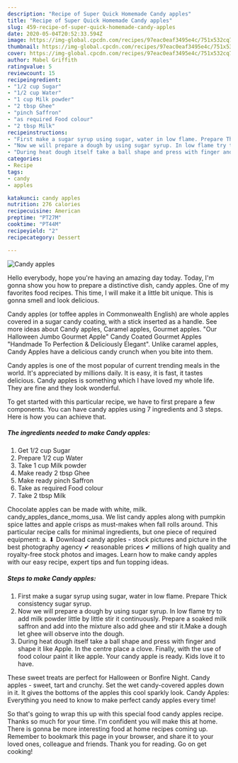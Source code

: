 ```yaml
---
description: "Recipe of Super Quick Homemade Candy apples"
title: "Recipe of Super Quick Homemade Candy apples"
slug: 459-recipe-of-super-quick-homemade-candy-apples
date: 2020-05-04T20:52:33.594Z
image: https://img-global.cpcdn.com/recipes/97eac0eaf3495e4c/751x532cq70/candy-apples-recipe-main-photo.jpg
thumbnail: https://img-global.cpcdn.com/recipes/97eac0eaf3495e4c/751x532cq70/candy-apples-recipe-main-photo.jpg
cover: https://img-global.cpcdn.com/recipes/97eac0eaf3495e4c/751x532cq70/candy-apples-recipe-main-photo.jpg
author: Mabel Griffith
ratingvalue: 5
reviewcount: 15
recipeingredient:
- "1/2 cup Sugar"
- "1/2 cup Water"
- "1 cup Milk powder"
- "2 tbsp Ghee"
- "pinch Saffron"
- "as required Food colour"
- "2 tbsp Milk"
recipeinstructions:
- "First make a sugar syrup using sugar, water in low flame. Prepare Thick consistency sugar syrup."
- "Now we will prepare a dough by using sugar syrup. In low flame try to add milk powder little by little stir it continuously. Prepare a soaked milk saffron and add into the mixture also add ghee and stir it.Make a dough let ghee will observe into the dough."
- "During heat dough itself take a ball shape and press with finger and shape it like Apple. In the centre place a clove. Finally, with the use of food colour paint it like apple. Your candy apple is ready. Kids love it to have."
categories:
- Recipe
tags:
- candy
- apples

katakunci: candy apples 
nutrition: 276 calories
recipecuisine: American
preptime: "PT27M"
cooktime: "PT44M"
recipeyield: "2"
recipecategory: Dessert

---
```



![Candy apples](https://img-global.cpcdn.com/recipes/97eac0eaf3495e4c/751x532cq70/candy-apples-recipe-main-photo.jpg)

Hello everybody, hope you're having an amazing day today. Today, I'm gonna show you how to prepare a distinctive dish, candy apples. One of my favorites food recipes. This time, I will make it a little bit unique. This is gonna smell and look delicious.

Candy apples (or toffee apples in Commonwealth English) are whole apples covered in a sugar candy coating, with a stick inserted as a handle. See more ideas about Candy apples, Caramel apples, Gourmet apples. &#34;Our Halloween Jumbo Gourmet Apple&#34; Candy Coated Gourmet Apples &#34;Handmade To Perfection &amp; Deliciously Elegant&#34;. Unlike caramel apples, Candy Apples have a delicious candy crunch when you bite into them.

Candy apples is one of the most popular of current trending meals in the world. It's appreciated by millions daily. It is easy, it is fast, it tastes delicious. Candy apples is something which I have loved my whole life. They are fine and they look wonderful.


To get started with this particular recipe, we have to first prepare a few components. You can have candy apples using 7 ingredients and 3 steps. Here is how you can achieve that.

<!--inarticleads1-->

##### The ingredients needed to make Candy apples:

1. Get 1/2 cup Sugar
1. Prepare 1/2 cup Water
1. Take 1 cup Milk powder
1. Make ready 2 tbsp Ghee
1. Make ready pinch Saffron
1. Take as required Food colour
1. Take 2 tbsp Milk


Chocolate apples can be made with white, milk. candy_apples_dance_moms_usa. We list candy apples along with pumpkin spice lattes and apple crisps as must-makes when fall rolls around. This particular recipe calls for minimal ingredients, but one piece of required equipment: a. ⬇ Download candy apples - stock pictures and picture in the best photography agency ✔ reasonable prices ✔ millions of high quality and royalty-free stock photos and images. Learn how to make candy apples with our easy recipe, expert tips and fun topping ideas. 

<!--inarticleads2-->

##### Steps to make Candy apples:

1. First make a sugar syrup using sugar, water in low flame. Prepare Thick consistency sugar syrup.
1. Now we will prepare a dough by using sugar syrup. In low flame try to add milk powder little by little stir it continuously. Prepare a soaked milk saffron and add into the mixture also add ghee and stir it.Make a dough let ghee will observe into the dough.
1. During heat dough itself take a ball shape and press with finger and shape it like Apple. In the centre place a clove. Finally, with the use of food colour paint it like apple. Your candy apple is ready. Kids love it to have.


These sweet treats are perfect for Halloween or Bonfire Night. Candy apples - sweet, tart and crunchy. Set the wet candy-covered apples down in it. It gives the bottoms of the apples this cool sparkly look. Candy Apples: Everything you need to know to make perfect candy apples every time! 

So that's going to wrap this up with this special food candy apples recipe. Thanks so much for your time. I'm confident you will make this at home. There is gonna be more interesting food at home recipes coming up. Remember to bookmark this page in your browser, and share it to your loved ones, colleague and friends. Thank you for reading. Go on get cooking!
